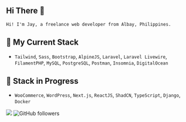 ## **Hi There** 👋

`Hi! I'm Jay, a freelance web developer from Albay, Philippines.`

## 🧰 My Current Stack
- `Tailwind`, `Sass`, `Bootstrap`, `AlpineJS`, `Laravel`, `Laravel Livewire`, `FilamentPHP`, `MySQL`, `PostgreSQL`, `Postman`, `Insomnia`, `DigitalOcean`

## 🚀 Stack in Progress
- `WooCommerce`, `WordPress`, `Next.js`, `ReactJS`, `ShadCN`, `TypeScript`, `Django`, `Docker`

![](https://komarev.com/ghpvc/?username=JayDoesPHP&style=flat-square&color=22d4b5&label=Visits) 
![GitHub followers](https://img.shields.io/github/followers/jaydoesphp)
